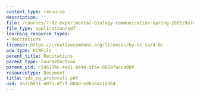 ```yaml
---
content_type: resource
description: ''
file: /courses/7-02-experimental-biology-communication-spring-2005/9a7cb85148f5df7f8040ed658ac1d364_sds_pg_protocols.pdf
file_type: application/pdf
learning_resource_types:
- Recitations
license: https://creativecommons.org/licenses/by-nc-sa/4.0/
ocw_type: OCWFile
parent_title: Recitations
parent_type: CourseSection
parent_uid: c24613bc-4e61-0440-5f5e-86597acca00f
resourcetype: Document
title: sds_pg_protocols.pdf
uid: 9a7cb851-48f5-df7f-8040-ed658ac1d364
---
```

